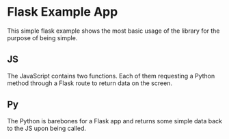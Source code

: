 # Flask Example App
This simple flask example shows the most basic usage of the library for the purpose of being simple.

## JS
The JavaScript contains two functions. Each of them requesting a Python method through a Flask route to return data on the screen.

## Py
The Python is barebones for a Flask app and returns some simple data back to the JS upon being called.
